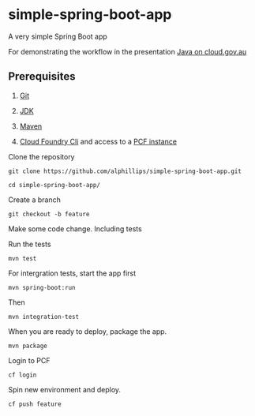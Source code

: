 # simple-spring-boot-app

A very simple Spring Boot app

For demonstrating the workflow in the presentation  [Java on cloud.gov.au](https://navy-viper.hyperdev.space)

## Prerequisites

1. [Git](https://git-scm.com/)

2. [JDK](http://www.oracle.com/technetwork/java/javase/downloads/index.html)

3. [Maven](https://maven.apache.org/)

4. [Cloud Foundry Cli](https://docs.cloudfoundry.org/cf-cli/install-go-cli.html) and access to a [PCF instance](http://pivotal.io/platform)



Clone the repository
```
git clone https://github.com/alphillips/simple-spring-boot-app.git
```

```
cd simple-spring-boot-app/
```

Create a branch
```
git checkout -b feature
```

Make some code change. Including tests

Run the tests
```
mvn test
```

For intergration tests, start the app first
```
mvn spring-boot:run
```
Then
```
mvn integration-test
```

When you are ready to deploy, package the app.

```
mvn package
```

Login to PCF
```
cf login
```
Spin new environment and deploy.
```
cf push feature
```
